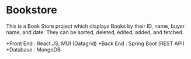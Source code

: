 # Bookstore

This is a Book Store project which displays Books by their ID, name, buyer name, and date. They can be sorted, deleted, edited, added, and fetched. 

*Front End : React.JS, MUI (Datagrid)
*Back End : Spring Boot (REST API)
*Database : MongoDB
